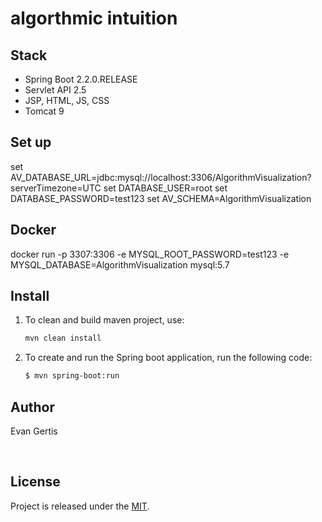 
# algorthmic intuition

## Stack
- Spring Boot 2.2.0.RELEASE
- Servlet API 2.5
- JSP, HTML, JS, CSS
- Tomcat 9

## Set up
set AV_DATABASE_URL=jdbc:mysql://localhost:3306/AlgorithmVisualization?serverTimezone=UTC
set DATABASE_USER=root
set DATABASE_PASSWORD=test123
set AV_SCHEMA=AlgorithmVisualization

## Docker
docker run -p 3307:3306 -e MYSQL_ROOT_PASSWORD=test123 -e MYSQL_DATABASE=AlgorithmVisualization mysql:5.7

## Install
1. To clean and build maven project, use:
    ```bash
    mvn clean install
    ```
2. To create and run the Spring boot application, run the following code:
    ```bash
    $ mvn spring-boot:run
    ```

## Author
Evan Gertis

<br>

## License
Project is released under the [MIT](https://en.wikipedia.org/wiki/MIT_License).
